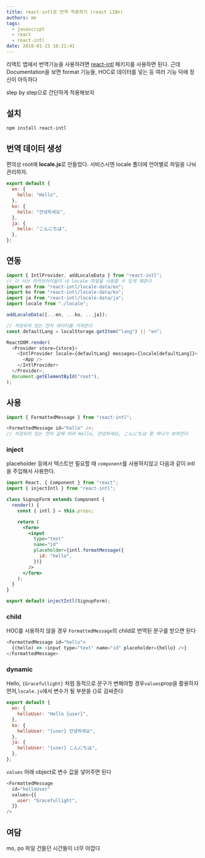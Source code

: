 ```yaml
---
title: react-intl로 번역 적용하기 (react i18n)
authors: me
tags:
  - javascript
  - react
  - react-intl
date: 2018-01-15 16:21:41
---
```


리액트 앱에서 번역기능을 사용하려면 [react-intl](https://github.com/yahoo/react-intl) 패키지를 사용하면 된다.
근데 Documentation을 보면 format 기능들, HOC로 데이터를 넣는 등 여러 기능 덕에 정신이 아득하다

step by step으로 간단하게 적용해보자

## 설치

```bash
npm install react-intl
```

## 번역 데이터 생성

편의상 root에 **locale.js**로 만들었다. 서비스시엔 locale 폴더에 언어별로 파일을 나눠 관리하자.

```js title="locale.js"
export default {
  en: {
    hello: "Hello",
  },
  ko: {
    hello: "안녕하세요",
  },
  ja: {
    hello: "こんにちは",
  },
};
```

## 연동

```js title="index.js"
import { IntlProvider, addLocaleData } from "react-intl";
// 이 서브 라이브러리들이 내 locale 파일을 사용할 수 있게 해준다
import en from "react-intl/locale-data/en";
import ko from "react-intl/locale-data/ko";
import ja from "react-intl/locale-data/ja";
import locale from "./locale";

addLocaleData([...en, ...ko, ...ja]);

// 저장되어 있는 언어 데이터를 가져온다
const defaultLang = localStorage.getItem("lang") || "en";

ReactDOM.render(
  <Provider store={store}>
    <IntlProvider locale={defaultLang} messages={locale[defaultLang]}>
      <App />
    </IntlProvider>
  </Provider>,
  document.getElementById("root"),
);
```

## 사용

```js
import { FormattedMessage } from "react-intl";

<FormattedMessage id="hello" />;
// 저장되어 있는 언어 값에 따라 Hello, 안녕하세요, こんにちは 중 하나가 보여진다
```

### inject

placeholder 등에서 텍스트만 필요할 때 `component`를 사용하지않고 다음과 같이 intl을 주입해서 사용한다.

```jsx
import React, { Component } from "react";
import { injectIntl } from "react-intl";

class SignupForm extends Component {
  render() {
    const { intl } = this.props;

    return (
      <form>
        <input
          type="text"
          name="id"
          placeholder={intl.formatMessage({
            id: "hello",
          })}
        />
      </form>
    );
  }
}

export default injectIntl(SignupForm);
```

### child

HOC를 사용하지 않을 경우 `FormattedMessage`의 child로 번역된 문구를 받으면 된다

```js
<FormattedMessage id="hello">
  {(hello) => <input type="text" name="id" placeholder={hello} />}
</FormattedMessage>
```

### dynamic

Hello, `{Gracefullight}` 처럼 동적으로 문구가 변해야할 경우`values`prop을 활용하자
먼저,`locale.js`에서 변수가 될 부분을 {}로 감싸준다

```js title="locale.js"
export default {
  en: {
    helloUser: "Hello {user}",
  },
  ko: {
    helloUser: "{user} 안녕하세요",
  },
  ja: {
    helloUser: "{user} こんにちは",
  },
};
```

`values` 아래 object로 변수 값을 넣어주면 된다

```js
<FormattedMessage
  id="helloUser"
  values={{
    user: "Gracefullight",
  }}
/>
```

## 여담

mo, po 파일 건들던 시간들이 너무 아깝다
